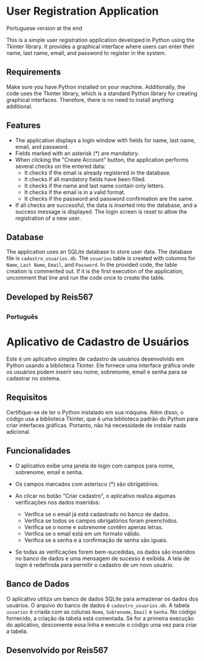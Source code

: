 # User Registration Application

Portuguese version at the end

This is a simple user registration application developed in Python using the Tkinter library. It provides a graphical interface where users can enter their name, last name, email, and password to register in the system.

## Requirements

Make sure you have Python installed on your machine. Additionally, the code uses the Tkinter library, which is a standard Python library for creating graphical interfaces. Therefore, there is no need to install anything additional.

## Features

- The application displays a login window with fields for name, last name, email, and password.
- Fields marked with an asterisk (*) are mandatory.
- When clicking the "Create Account" button, the application performs several checks on the entered data:
  - It checks if the email is already registered in the database.
  - It checks if all mandatory fields have been filled.
  - It checks if the name and last name contain only letters.
  - It checks if the email is in a valid format.
  - It checks if the password and password confirmation are the same.
- If all checks are successful, the data is inserted into the database, and a success message is displayed. The login screen is reset to allow the registration of a new user.

## Database

The application uses an SQLite database to store user data. The database file is `cadastro_usuarios.db`. The `usuarios` table is created with columns for `Name`, `Last Name`, `Email`, and `Password`. In the provided code, the table creation is commented out. If it is the first execution of the application, uncomment that line and run the code once to create the table.


## Developed by Reis567


##

### Português

##

# Aplicativo de Cadastro de Usuários

Este é um aplicativo simples de cadastro de usuários desenvolvido em Python usando a biblioteca Tkinter. Ele fornece uma interface gráfica onde os usuários podem inserir seu nome, sobrenome, email e senha para se cadastrar no sistema.

## Requisitos

Certifique-se de ter o Python instalado em sua máquina. Além disso, o código usa a biblioteca Tkinter, que é uma biblioteca padrão do Python para criar interfaces gráficas. Portanto, não há necessidade de instalar nada adicional.


## Funcionalidades

- O aplicativo exibe uma janela de login com campos para nome, sobrenome, email e senha.

- Os campos marcados com asterisco (*) são obrigatórios.

- Ao clicar no botão "Criar cadastro", o aplicativo realiza algumas verificações nos dados inseridos:
    - Verifica se o email já está cadastrado no banco de dados.
    - Verifica se todos os campos obrigatórios foram preenchidos.
    - Verifica se o nome e sobrenome contêm apenas letras.
    - Verifica se o email está em um formato válido.
    - Verifica se a senha e a confirmação de senha são iguais.

- Se todas as verificações forem bem-sucedidas, os dados são inseridos no banco de dados e uma mensagem de sucesso é exibida. A tela de login é redefinida para permitir o cadastro de um novo usuário.

## Banco de Dados

O aplicativo utiliza um banco de dados SQLite para armazenar os dados dos usuários. O arquivo do banco de dados é `cadastro_usuarios.db`. A tabela `usuarios` é criada com as colunas `Nome`, `Sobrenome`, `Email` e `Senha`. No código fornecido, a criação da tabela está comentada. Se for a primeira execução do aplicativo, descomente essa linha e execute o código uma vez para criar a tabela.

##  Desenvolvido por Reis567

